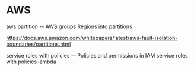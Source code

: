 # AWS

aws partition -- AWS groups Regions into partitions

https://docs.aws.amazon.com/whitepapers/latest/aws-fault-isolation-boundaries/partitions.html

service roles with policies -- Policies and permissions in IAM
service roles with policies lambda
